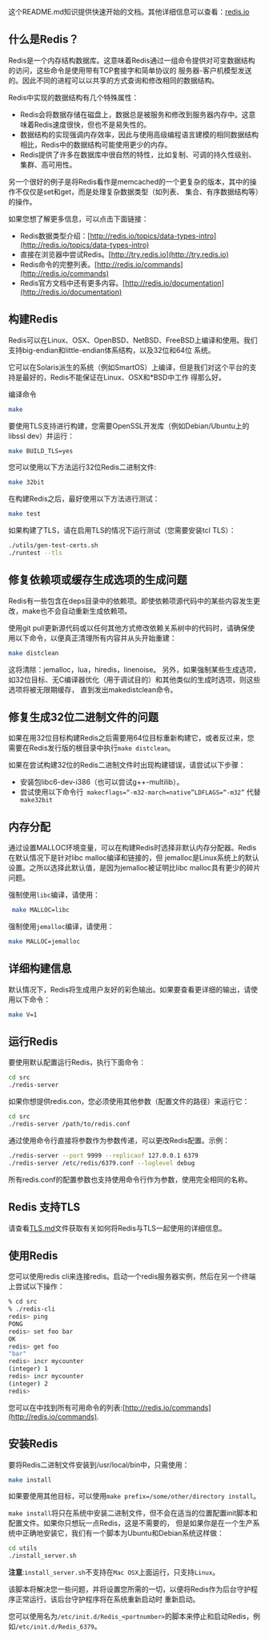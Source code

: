 
这个README.md知识提供快速开始的文档。其他详细信息可以查看：[redis.io](https://redis.io/)

什么是Redis？
------

Redis是一个内存结构数据库。这意味着Redis通过一组命令提供对可变数据结构的访问，这些命令是使用带有TCP套接字和简单协议的
服务器-客户机模型发送的。因此不同的进程可以以共享的方式查询和修改相同的数据结构。

Redis中实现的数据结构有几个特殊属性：

- Redis会将数据存储在磁盘上，数据总是被服务和修改到服务器内存中。这意味着Redis速度很快，但也不是易失性的。
- 数据结构的实现强调内存效率，因此与使用高级编程语言建模的相同数据结构相比，Redis中的数据结构可能使用更少的内存。
- Redis提供了许多在数据库中很自然的特性，比如复制、可调的持久性级别、集群、高可用性。

另一个很好的例子是将Redis看作是memcached的一个更复杂的版本，其中的操作不仅仅是set和get，而是处理复杂数据类型（如列表、
集合、有序数据结构等）的操作。

如果您想了解更多信息，可以点击下面链接：
- Redis数据类型介绍：[http://redis.io/topics/data-types-intro](http://redis.io/topics/data-types-intro)
- 直接在浏览器中尝试Redis。[http://try.redis.io](http://try.redis.io)
- Redis命令的完整列表。[http://redis.io/commands](http://redis.io/commands)
- Redis官方文档中还有更多内容。[http://redis.io/documentation](http://redis.io/documentation)

构建Redis
------

Redis可以在Linux、OSX、OpenBSD、NetBSD、FreeBSD上编译和使用。我们支持big-endian和little-endian体系结构，以及32位和64位
系统。

它可以在Solaris派生的系统（例如SmartOS）上编译，但是我们对这个平台的支持是最好的，Redis不能保证在Linux、OSX和*BSD中工作
得那么好。

编译命令
```sh
make
```
要使用TLS支持进行构建，您需要OpenSSL开发库（例如Debian/Ubuntu上的libssl dev）并运行：
```sh
make BUILD_TLS=yes
```
您可以使用以下方法运行32位Redis二进制文件:
```sh
make 32bit
```
在构建Redis之后，最好使用以下方法进行测试：
```sh
make test
```
如果构建了TLS，请在启用TLS的情况下运行测试（您需要安装tcl TLS）：
```sh
./utils/gen-test-certs.sh
./runtest --tls
```

修复依赖项或缓存生成选项的生成问题
-------

Redis有一些包含在deps目录中的依赖项。即使依赖项源代码中的某些内容发生更改，make也不会自动重新生成依赖项。

使用git pull更新源代码或以任何其他方式修改依赖关系树中的代码时，请确保使用以下命令，以便真正清理所有内容并从头开始重建：

```sh
make distclean
```
这将清除：jemalloc，lua，hiredis，linenoise。
另外，如果强制某些生成选项，如32位目标、无C编译器优化（用于调试目的）和其他类似的生成时选项，则这些选项将被无限期缓存，
直到发出makedistclean命令。

修复生成32位二进制文件的问题
-----

如果在用32位目标构建Redis之后需要用64位目标重新构建它，或者反过来，您需要在Redis发行版的根目录中执行`make distclean`。

如果在尝试构建32位的Redis二进制文件时出现构建错误，请尝试以下步骤：
- 安装包libc6-dev-i386（也可以尝试g++-multilib）。
- 尝试使用以下命令行` makecflags=“-m32-march=native”LDFLAGS=“-m32”` 代替` make32bit`

内存分配
-----
通过设置MALLOC环境变量，可以在构建Redis时选择非默认内存分配器。Redis在默认情况下是针对libc malloc编译和链接的，但
jemalloc是Linux系统上的默认设置。之所以选择此默认值，是因为jemalloc被证明比libc malloc具有更少的碎片问题。

强制使用`libc`编译，请使用：
```sh
 make MALLOC=libc
```
强制使用`jemalloc`编译，请使用：
```sh
make MALLOC=jemalloc
```

详细构建信息
-----
默认情况下，Redis将生成用户友好的彩色输出。如果要查看更详细的输出，请使用以下命令：

```sh
make V=1
```

运行Redis
------

要使用默认配置运行Redis，执行下面命令：

```sh
cd src
./redis-server
```

如果你想提供redis.con，您必须使用其他参数（配置文件的路径）来运行它：

```sh
cd src
./redis-server /path/to/redis.conf
```
通过使用命令行直接将参数作为参数传递，可以更改Redis配置。示例：

```sh
./redis-server --port 9999 --replicaof 127.0.0.1 6379
./redis-server /etc/redis/6379.conf --loglevel debug
```
所有redis.conf的配置参数也支持使用命令行作为参数，使用完全相同的名称。

Redis 支持TLS
-----

请查看[TLS.md](https://git.zeekling.cn/zeekling/redis/src/branch/master/TLS.md)文件获取有关如何将Redis与TLS一起使用的详细信息。

使用Redis
------

您可以使用redis cli来连接redis。启动一个redis服务器实例，然后在另一个终端上尝试以下操作：

```sh
% cd src
% ./redis-cli
redis> ping
PONG
redis> set foo bar
OK
redis> get foo
"bar"
redis> incr mycounter
(integer) 1
redis> incr mycounter
(integer) 2
redis>
```

您可以在中找到所有可用命令的列表:[http://redis.io/commands](http://redis.io/commands).

安装Redis
------

要将Redis二进制文件安装到/usr/local/bin中，只需使用：

```sh
make install
```

如果要使用其他目标，可以使用`make prefix=/some/other/directory install`。

`make install`将只在系统中安装二进制文件，但不会在适当的位置配置init脚本和配置文件。如果你只想玩一点Redis，这是不需要的，
但是如果你是在一个生产系统中正确地安装它，我们有一个脚本为Ubuntu和Debian系统这样做：

```sh
cd utils
./install_server.sh
```

**注意**:`install_server.sh`不支持在`Mac OSX`上面运行，只支持`Linux`。

该脚本将解决您一些问题，并将设置您所需的一切，以便将Redis作为后台守护程序正常运行，该后台守护程序将在系统重新启动时
重新启动。

您可以使用名为`/etc/init.d/Redis_<portnumber>`的脚本来停止和启动Redis，例如`/etc/init.d/Redis_6379`。


